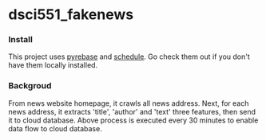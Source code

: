 # dsci551_fakenews

### Install
This project uses [pyrebase](https://github.com/nhorvath/Pyrebase4) and [schedule](https://schedule.readthedocs.io/en/stable/). Go check them out if you don't have them locally installed.

### Backgroud
From news website homepage, it crawls all news address. Next, for each news address, it extracts 'title', 'author' and 'text' three features, then send it to cloud database. Above process is executed every 30 minutes to enable data flow to cloud database.
